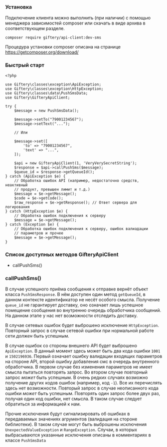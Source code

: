 ### Установка

Подключение клиента можно выполнить (при наличии) с помощью менеджера
зависимостей composer или скачать в виде архива в соответствующем
разделе.

```
composer require giftery/api-client:dev-sms
```

Процедура установки composer описана на странице
https://getcomposer.org/download/

### Быстрый старт

```
<?php

use Giftery\classes\exception\ApiException;
use Giftery\classes\exception\HttpException;
use Giftery\classes\data\PushSmsData;
use Giftery\GifteryApiClient;

try {
    $message = new PushSmsData();

    $message->setTo("79001234567");
    $message->setText("...");

    // Или

    $message->set([
        'to' => "79001234567",
        'text' => "...",
    ]);

    $api = new GifteryApiClient(1, 'VeryVerySecretString');
    $response = $api->callPushSms($message);
    $queue_id = $response->getQueueId();
} catch (ApiException $e) {
    // Обработка ошибок API (например, недостаточно средств, неактивный
    // продукт, превышен лимит и т.д.)
    $message = $e->getMessage();
    $code = $e->getCode();
    $raw_response = $e->getResponse(); // Ответ сервера для логирования
} catch (HttpException $e) {
    // Обработка ошибок подключения к серверу
    $message = $e->getMessage();
} catch (Exception $e) {
    // Обработка ошибок подключения к серверу, ошибок валиадации
    // параметров и прочее
    $message = $e->getMessage();
}
```

### Список доступных методов GifteryApiClient

* callPushSms()

### callPushSms()

В случае успешного приёма сообщения к отправке вернёт объект класса
`PushSmsResponse`. В нём доступен один метод `getQueueId`, в данном
контексте идентификатор не несёт особого смысла. Получение `queue_id` не
гарантирует доставку, оно означает лишь успешное помещение сообщения во
внутренню очередь обработчика сообщений. На данном этапе у нас нет
возможности отследить доставку.

В случае сетевых ошибок будет выброшено исключение `HttpException`.
Повторный запрос в случае сетевой ошибки при нормальной работе сети
*должен* быть успешным.

В случае ошибок со стороны внешнего API будет выброшено `ApiException`.
В данный момент здесь может быть два кода ошибки `1001` и `1502196936`.
Первый означает ошибку валидации входящих параметров на стороне API,
второй ошибку добавления смс в очередь внутренного обработчика. В первом
случае без изменения параметров не имеет смысла пытаться повторять
запрос. Во втором случае повторный запрос *может* быть успешным.
В очень редких случаях возможно получение других кодов ошибок (например,
код `-1`). Все их перечислять здесь нет возможности. Повторый запрос в
случае неописанного кода ошибки *может* быть успешным. Повторять один
запрос более двух раз, получая один код ошибки, нет смысла. В таком
случае следует обратиться за информацией к нам.

Прочие исключения будут сигнализировать об ошибках в передаваемых
значениях агрументов (валидация на стороне библиотеки). В таком случае
могут быть выброшены исключения `UnexpectedValueException` и
`RangeException`. Случаи, в которых выбрасываются указанные исключения
описаны в комментариях в классе `PushSmsData`
